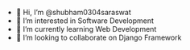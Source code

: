 - 👋 Hi, I’m @shubham0304saraswat
- 👀 I’m interested in Software Development
- 🌱 I’m currently learning Web Development
- 💞️ I’m looking to collaborate on Django Framework

<!---
shubham0304saraswat/shubham0304saraswat is a ✨ special ✨ repository because its `README.md` (this file) appears on your GitHub profile.
You can click the Preview link to take a look at your changes.
--->
